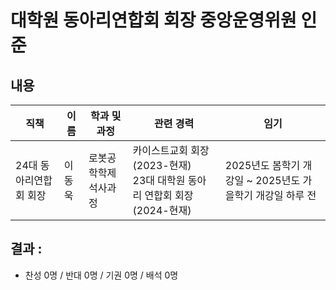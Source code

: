 대학원 동아리연합회 회장 중앙운영위원 인준
===

## 내용 
| 직책 | 이름 | 학과 및 과정 | 관련 경력 | 임기 |
|---|---|---|---|---|
| 24대 동아리연합회 회장 | 이동욱 | 로봇공학학제 석사과정 | 카이스트교회 회장 (2023-현재) <br> 23대 대학원 동아리 연합회 회장 (2024-현재) | 2025년도 봄학기 개강일 ~ 2025년도 가을학기 개강일 하루 전 |


## 결과 :
- 찬성 0명 / 반대 0명 / 기권 0명 / 배석 0명

